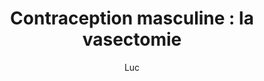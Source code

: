 ---
layout: post
title: "Contraception masculine : la vasectomie"
link: https://fiat-tux.fr/2021/01/01/contraception-masculine-la-vasectomie/
author: "Luc"
published_date: "01/01/2021"
description: ""
language: "fr_FR"
categories: "Liens"
tags: "santé"
og-tags: "santé"
permalink: /:categories/:year/:month/:day/:title/
---